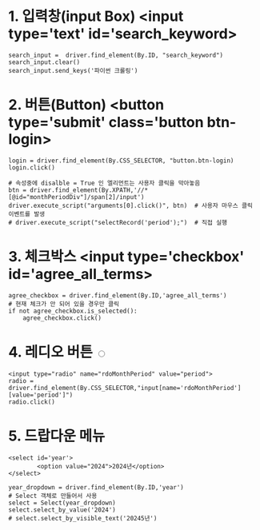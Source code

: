# 1. 입력창(input Box) <input type='text' id='search_keyword>
```
search_input =  driver.find_element(By.ID, "search_keyword")
search_input.clear()
search_input.send_keys('파이썬 크롤링')
```

# 2. 버튼(Button) <button type='submit' class='button btn-login>
```
login = driver.find_element(By.CSS_SELECTOR, "button.btn-login)
login.click()

# 속성중에 disalble = True 인 엘리먼트는 사용자 클릭을 막아놓음
btn = driver.find_element(By.XPATH,'//*[@id="monthPeriodDiv"]/span[2]/input')
driver.execute_script("arguments[0].click()", btn)  # 사용자 마우스 클릭 이벤트를 발생
# driver.execute_script("selectRecord('period');")  # 직접 실행
```

# 3. 체크박스 <input type='checkbox' id='agree_all_terms>
```
agree_checkbox = driver.find_element(By.ID,'agree_all_terms')
# 현재 체크가 안 되어 있을 경우만 클릭
if not agree_checkbox.is_selected():
    agree_checkbox.click()
```
# 4. 레디오 버튼 <input type='radio'>
```
<input type="radio" name="rdoMonthPeriod" value="period">
radio =  driver.find_element(By.CSS_SELECTOR,"input[name='rdoMonthPeriod'][value='period']")
radio.click()
```
# 5. 드랍다운 메뉴  
```
<select id='year'>
        <option value="2024">2024년</option>
</select>

year_dropdown = driver.find_element(By.ID,'year')
# Select 객체로 만들어서 사용
select = Select(year_dropdown)
select.select_by_value('2024')
# select.select_by_visible_text('20245년')
```